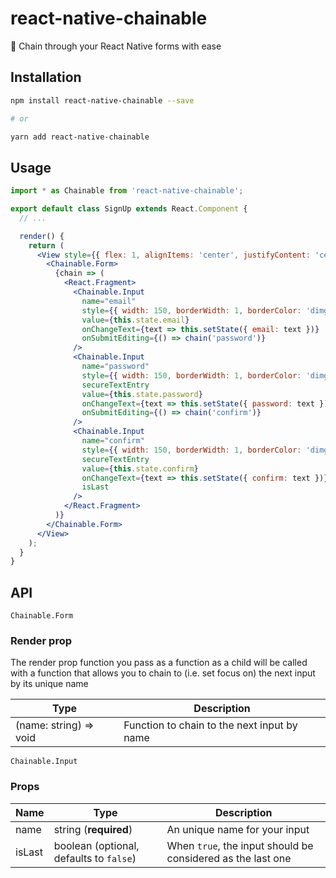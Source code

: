 # react-native-chainable

🔗 Chain through your React Native forms with ease

## Installation

```sh
npm install react-native-chainable --save

# or

yarn add react-native-chainable
```

## Usage

```jsx
import * as Chainable from 'react-native-chainable';

export default class SignUp extends React.Component {
  // ...

  render() {
    return (
      <View style={{ flex: 1, alignItems: 'center', justifyContent: 'center' }}>
        <Chainable.Form>
          {chain => (
            <React.Fragment>
              <Chainable.Input
                name="email"
                style={{ width: 150, borderWidth: 1, borderColor: 'dimgrey' }}
                value={this.state.email}
                onChangeText={text => this.setState({ email: text })}
                onSubmitEditing={() => chain('password')}
              />
              <Chainable.Input
                name="password"
                style={{ width: 150, borderWidth: 1, borderColor: 'dimgrey' }}
                secureTextEntry
                value={this.state.password}
                onChangeText={text => this.setState({ password: text })}
                onSubmitEditing={() => chain('confirm')}
              />
              <Chainable.Input
                name="confirm"
                style={{ width: 150, borderWidth: 1, borderColor: 'dimgrey' }}
                secureTextEntry
                value={this.state.confirm}
                onChangeText={text => this.setState({ confirm: text })}
                isLast
              />
            </React.Fragment>
          )}
        </Chainable.Form>
      </View>
    );
  }
}
```

## API

`Chainable.Form`

### Render prop

The render prop function you pass as a function as a child will be called with a function
that allows you to chain to (i.e. set focus on) the next input by its unique name

| Type                   | Description                                 |
| ---------------------- | ------------------------------------------- |
| (name: string) => void | Function to chain to the next input by name |

`Chainable.Input`

### Props

| Name   | Type                                    | Description                                                 |
| ------ | --------------------------------------- | ----------------------------------------------------------- |
| name   | string (**required**)                   | An unique name for your input                               |
| isLast | boolean (optional, defaults to `false`) | When `true`, the input should be considered as the last one |
